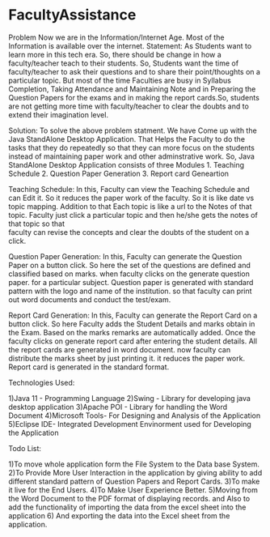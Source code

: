 # FacultyAssistance

Problem      Now we are in the Information/Internet Age. Most of the Information is available over the internet. 
Statement:   As Students want to learn more in this tech era. So, there should be change in how a faculty/teacher teach to their students. 
             So, Students want the time of faculty/teacher to ask their questions and to share their point/thoughts on a particular topic.
             But most of the time Faculties are busy in Syllabus Completion, Taking Attendance and Maintaining Note and in Preparing the Question Papers for
             the exams and in making the report cards.So, students are not getting more time with faculty/teacher to clear the doubts and to extend their 
             imagination level.
             
Solution:    To solve the above problem statment. We have Come up with the Java StandAlone Desktop Application. That Helps the Faculty to do the tasks that they do
             repeatedly so that they can more focus on the students instead of maintaining paper work and other adminstrative work. 
             So, Java StandAlone Desktop Application consists of three Modules
             1. Teaching Schedule
             2. Question Paper Generation
             3. Report card Geneartion

Teaching Schedule:
            In this, Faculty can view the Teaching Schedule and can Edit it. So it reduces the paper work of the faculty. So it is like date vs topic mapping. Addition
            to that Each topic is like a url to the Notes of that topic. Faculty just click a particular topic and then he/she gets the notes of that topic so that       
            faculty can revise the concepts and clear the doubts of the student on a click. 
            
Question Paper Generation:
            In this, Faculty can generate the Question Paper on a button click. So here the set of the questions are defined and classified based on marks.
            when faculty clicks on the generate question paper. for a particular subject. Question paper is generated with standard pattern with the logo and name 
            of the institution. so that faculty can print out word documents and conduct the test/exam.
            
Report Card Generation:
            In this, Faculty can generate the Report Card on a button click. So here Faculty adds the Student Details and marks obtain in the Exam.
            Based on the marks remarks are automatically added. Once the faculty clicks on generate report card after entering the student details. 
            All the report cards are generated in word document. now faculty can distribute the marks sheet by just printing it. it reduces the paper work.
            Report card is generated in the standard format.
            
            
Technologies Used:

1)Java 11 - Programming Language
2)Swing - Library for developing java desktop application
3)Apache POI - Library for handling the Word Document
4)Microsoft Tools- For Designing and Analysis of the Application
5)Eclipse IDE- Integrated Development Envinorment used for Developing the Application


Todo List:

1)To move whole application form the File System to the Data base System.
2)To Provide More User Interaction in the application by giving ability to add different standard pattern of Question Papers and Report Cards. 
3)To make it live for the End Users. 
4)To Make User Experience Better.
5)Moving from the Word Document to the PDF format of displaying records. and Also to add the functionality of importing the data from the excel sheet into the application 
6) And exporting the data into the Excel sheet from the application. 







